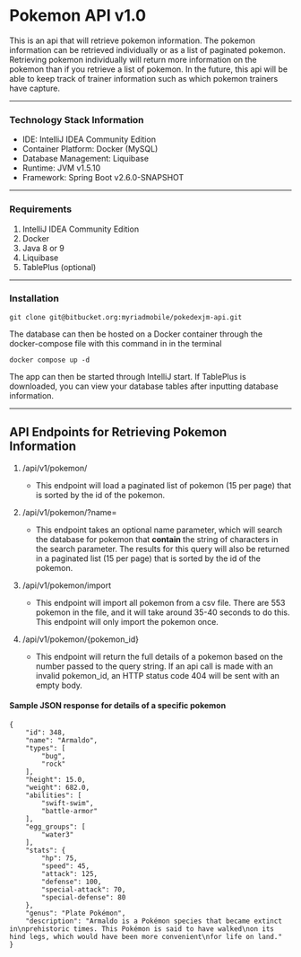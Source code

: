 # Pokemon API v1.0

This is an api that will retrieve pokemon information. The pokemon information can be retrieved individually or as a list
of paginated pokemon. Retrieving pokemon individually will return more information on the pokemon than if you retrieve a list of
pokemon. In the future, this api will be able to keep track of trainer information such as which pokemon trainers have capture.

---

### Technology Stack Information

- IDE: IntelliJ IDEA Community Edition
- Container Platform: Docker (MySQL)
- Database Management: Liquibase
- Runtime: JVM v1.5.10
- Framework: Spring Boot v2.6.0-SNAPSHOT

---

### Requirements
1. IntelliJ IDEA Community Edition
2. Docker
3. Java 8 or 9
4. Liquibase
5. TablePlus (optional)

---

### Installation
```text
git clone git@bitbucket.org:myriadmobile/pokedexjm-api.git
```

The database can then be hosted on a Docker container through the docker-compose file with this command in in the terminal
```text
docker compose up -d
```

The app can then be started through IntelliJ start. If TablePlus is downloaded, you can view your database tables after inputting
database information.

---

## API Endpoints for Retrieving Pokemon Information
1. /api/v1/pokemon/

    - This endpoint will load a paginated list of pokemon (15 per page) that is sorted by the id of the pokemon.
    
    
2. /api/v1/pokemon/?name=

    - This endpoint takes an optional name parameter, which will search the database for pokemon that **contain** the string of 
    characters in the search parameter. The results for this query will also be returned in a paginated list (15 per page)
    that is sorted by the id of the pokemon.
     
      
3. /api/v1/pokemon/import

    - This endpoint will import all pokemon from a csv file. There are 553 pokemon in the file, and it will take around 35-40
    seconds to do this. This endpoint will only import the pokemon once.
      
      
4. /api/v1/pokemon/{pokemon_id}

    - This endpoint will return the full details of a pokemon based on the number passed to the query string. If an api call is
    made with an invalid pokemon_id, an HTTP status code 404 will be sent with an empty body.
      
    
#### Sample JSON response for details of a specific pokemon
```json5
{
    "id": 348,
    "name": "Armaldo",
    "types": [
        "bug",
        "rock"
    ],
    "height": 15.0,
    "weight": 682.0,
    "abilities": [
        "swift-swim",
        "battle-armor"
    ],
    "egg_groups": [
        "water3"
    ],
    "stats": {
        "hp": 75,
        "speed": 45,
        "attack": 125,
        "defense": 100,
        "special-attack": 70,
        "special-defense": 80
    },
    "genus": "Plate Pokémon",
    "description": "Armaldo is a Pokémon species that became extinct in\nprehistoric times. This Pokémon is said to have walked\non its hind legs, which would have been more convenient\nfor life on land."
}
```